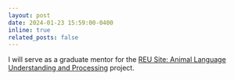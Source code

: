 ```yaml
---
layout: post
date: 2024-01-23 15:59:00-0400 
inline: true
related_posts: false
---
```


I will serve as a graduate mentor for the [REU Site: Animal Language Understanding and Processing](https://uta-acl2.github.io/reu) project.
